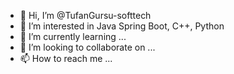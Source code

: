 - 👋 Hi, I’m @TufanGursu-softtech
- 👀 I’m interested in Java Spring Boot, C++, Python
- 🌱 I’m currently learning ...
- 💞️ I’m looking to collaborate on ...
- 📫 How to reach me ...

<!---
TufanGursu-softtech/TufanGursu-softtech is a ✨ special ✨ repository because its `README.md` (this file) appears on your GitHub profile.
You can click the Preview link to take a look at your changes.
--->
